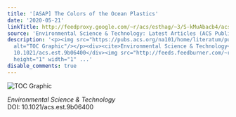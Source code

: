 ```yaml
---
title: '[ASAP] The Colors of the Ocean Plastics'
date: '2020-05-21'
linkTitle: http://feedproxy.google.com/~r/acs/esthag/~3/S-kMuAbacb4/acs.est.9b06400
source: 'Environmental Science & Technology: Latest Articles (ACS Publications)'
description: '<p><img src="https://pubs.acs.org/na101/home/literatum/publisher/achs/journals/content/esthag/0/esthag.ahead-of-print/acs.est.9b06400/20200521/images/medium/es9b06400_0005.gif"
  alt="TOC Graphic"/></p><div><cite>Environmental Science & Technology</cite></div><div>DOI:
  10.1021/acs.est.9b06400</div><img src="http://feeds.feedburner.com/~r/acs/esthag/~4/S-kMuAbacb4"
  height="1" width="1" ...'
disable_comments: true
---
```

<p><img src="https://pubs.acs.org/na101/home/literatum/publisher/achs/journals/content/esthag/0/esthag.ahead-of-print/acs.est.9b06400/20200521/images/medium/es9b06400_0005.gif" alt="TOC Graphic"/></p><div><cite>Environmental Science & Technology</cite></div><div>DOI: 10.1021/acs.est.9b06400</div><img src="http://feeds.feedburner.com/~r/acs/esthag/~4/S-kMuAbacb4" height="1" width="1" ...